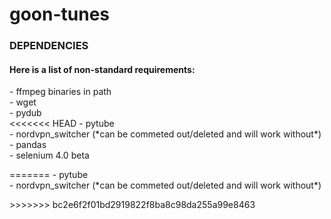 # goon-tunes

### **DEPENDENCIES** 

#### Here is a list of non-standard requirements:  
<p>- ffmpeg binaries in path<br>
- wget<br>
- pydub<br>
<<<<<<< HEAD
- pytube<br>
- nordvpn_switcher (*can be commeted out/deleted and will work without*)
<br>
- pandas<br>
- selenium 4.0 beta<br></p>
=======
- pytube<br>
- nordvpn_switcher (*can be commeted out/deleted and will work without*)<br></p>
>>>>>>> bc2e6f2f01bd2919822f8ba8c98da255a99e8463

